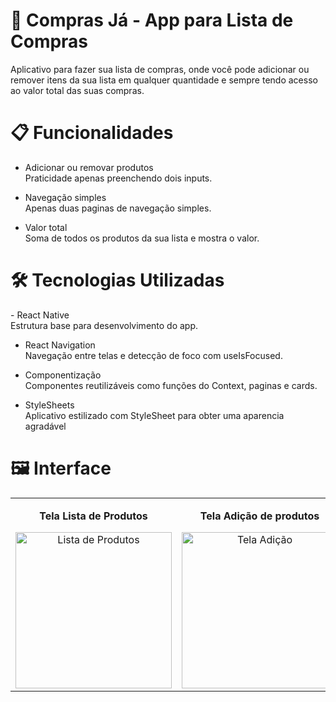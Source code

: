<h1> 📱 Compras Já - App para Lista de Compras </h1>

Aplicativo para fazer sua lista de compras, onde você pode adicionar ou remover itens da sua lista em qualquer quantidade e sempre tendo acesso ao valor total das suas compras.

<h1>📋 Funcionalidades</h1>

- Adicionar ou removar produtos <br>
Praticidade apenas preenchendo dois inputs.

- Navegação simples <br>
Apenas duas paginas de navegação simples.

- Valor total <br>
Soma de todos os produtos da sua lista e mostra o valor.

<h1>🛠️ Tecnologias Utilizadas</h1>
- React Native <br>
Estrutura base para desenvolvimento do app.


- React Navigation<br>
Navegação entre telas e detecção de foco com useIsFocused.

- Componentização<br>
Componentes reutilizáveis como funções do Context, paginas e cards.

- StyleSheets<br>
Aplicativo estilizado com StyleSheet para obter uma aparencia agradável


<h1>🖼️ Interface</h1>
<div align="center">
  <table>
    <tr>
      <td align="center">
        <p><b>Tela Lista de Produtos</b></p>
        <img src="https://github.com/user-attachments/assets/823f11a9-bfd9-4ba3-a20e-fde003889636" alt="Lista de Produtos" width="250">
      </td>
      <td align="center">
        <p><b>Tela Adição de produtos</b></p>
        <img src="https://github.com/user-attachments/assets/889dc970-9ad9-4df3-adda-b397d83a8e06" alt="Tela Adição" width="250">
      </td>
      <td align="center">
        <p><b>Carrinho</b></p>
        <img src="https://github.com/user-attachments/assets/80d58923-1201-4343-909d-cb23c62631aa" alt="Carrinho" width="250">
      </td>
    </tr>
  </table>
</div>
